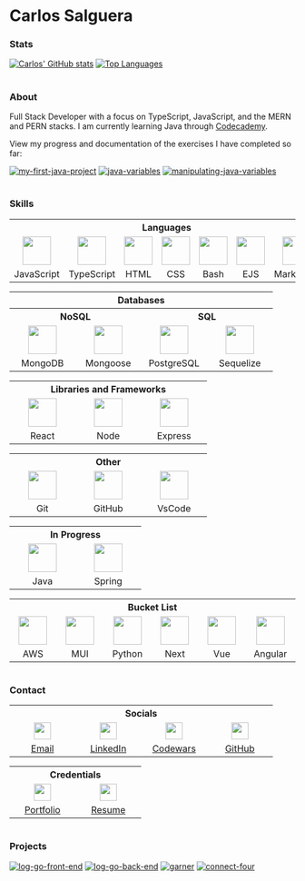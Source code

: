 # Carlos Salguera

### Stats

[![Carlos' GitHub stats](https://forked-github-readme-stats-67of.vercel.app/api?username=csalguera&hide=stars,issues&card_width=500&count_private=true&show_icons=true&theme=github_dark)](https://github.com/csalguera/github-readme-stats)
[![Top Languages](https://forked-github-readme-stats-67of.vercel.app/api/top-langs/?username=csalguera&langs_count=10&card_width=500&layout=compact&theme=github_dark)](https://github.com/csalguera/github-readme-stats)

#

### About

Full Stack Developer with a focus on TypeScript, JavaScript, and the MERN and PERN stacks. I am currently learning Java through [Codecademy](https://www.codecademy.com/learn).

View my progress and documentation of the exercises I have completed so far:

[![my-first-java-project](https://forked-github-readme-stats-67of.vercel.app/api/pin/?username=csalguera&repo=my-first-java-app&theme=github_dark)](https://github.com/csalguera/my-first-java-app) [![java-variables](https://forked-github-readme-stats-67of.vercel.app/api/pin/?username=csalguera&repo=java-variables&theme=github_dark)](https://github.com/csalguera/java-variables) [![manipulating-java-variables](https://forked-github-readme-stats-67of.vercel.app/api/pin/?username=csalguera&repo=java-manipulating-variables&theme=github_dark)](https://github.com/csalguera/java-manipulating-variables)

#

### Skills

<table>
  <tr>
    <th colspan="7" style="text-align:center">
      Languages
    </th>
  </tr>
  <tr>
    <td align="center">
      <img src="https://cdn.jsdelivr.net/gh/devicons/devicon/icons/javascript/javascript-original.svg" width="50px"/>
    </td>
    <td align="center">
      <img src="https://cdn.jsdelivr.net/gh/devicons/devicon/icons/typescript/typescript-original.svg" width="50px"/>
    </td>
    <td align="center">
      <img src="https://cdn.jsdelivr.net/gh/devicons/devicon/icons/html5/html5-original.svg" width="50px"/>
    </td>
    <td align="center">
      <img src="https://cdn.jsdelivr.net/gh/devicons/devicon/icons/css3/css3-original.svg" width="50px"/>
    </td>
    <td align="center">
      <img src="https://cdn.jsdelivr.net/gh/devicons/devicon/icons/bash/bash-original.svg" width="50px"/>
    </td>
    <td align="center">
      <img src="https://cdn.icon-icons.com/icons2/2107/PNG/512/file_type_ejs_icon_130626.png" width="50px"/>
    </td>
    <td align="center">
      <img src="https://cdn.jsdelivr.net/gh/devicons/devicon/icons/markdown/markdown-original.svg" width="50px"/>
    </td>
  </tr>
  <tr>
    <td align="center" width="100px">JavaScript</td>
    <td align="center" width="100px">TypeScript</td>
    <td align="center" width="100px">HTML</td>
    <td align="center" width="100px">CSS</td>
    <td align="center" width="100px">Bash</td>
    <td align="center" width="100px">EJS</td>
    <td align="center" width="100px">Markdown</td>
  </tr>
</table>

<table>
  <tr>
    <th colspan="4" style="text-align:center">Databases</th>
  </tr>
  <tr>
    <th colspan="2" style="text-align:center">NoSQL</th>
    <th colspan="2" style="text-align:center">SQL</th>
  </tr>
  <tr>
    <td align="center">
      <img src="https://cdn.jsdelivr.net/gh/devicons/devicon/icons/mongodb/mongodb-original.svg" width="50px"/>
    </td>
    <td align="center">
      <img src="https://i.imgur.com/qfArKK8.png" width="50px"/>
    </td>
    <td align="center">
      <img src="https://cdn.jsdelivr.net/gh/devicons/devicon/icons/postgresql/postgresql-original.svg" width="50px"/>
    </td>
    <td align="center">
      <img src="https://cdn.jsdelivr.net/gh/devicons/devicon/icons/sequelize/sequelize-original.svg" width="50px"/>
    </td>
  </tr>
  <tr>
    <td align="center" width="100px">MongoDB</td>
    <td align="center" width="100px">Mongoose</td>
    <td align="center" width="100px">PostgreSQL</td>
    <td align="center" width="100px">Sequelize</td>
  </tr>
</table>

<table>
  <tr>
    <th colspan="3" style="text-align:center">
      Libraries and Frameworks
    </th>
  </tr>
  <tr>
    <td align="center">
      <img src="https://cdn.jsdelivr.net/gh/devicons/devicon/icons/react/react-original.svg" width="50px"/>
    </td>
    <td align="center">
      <img src="https://cdn.jsdelivr.net/gh/devicons/devicon/icons/nodejs/nodejs-original.svg" width="50px"/>
    </td>
    <td align="center">
      <img src="https://cdn.jsdelivr.net/gh/devicons/devicon/icons/express/express-original.svg" width="50px"/>
    </td>
  </tr>
  <tr>
    <td align="center" width="100px">React</td>
    <td align="center" width="100px">Node</td>
    <td align="center" width="100px">Express</td>
  </tr>
</table>

<table>
  <tr>
    <th colspan="3" style="text-align:center">
      Other
    </th>
  </tr>
  <tr>
    <td align="center">
      <img src="https://cdn.jsdelivr.net/gh/devicons/devicon/icons/git/git-original.svg" width="50px"/>
    </td>
    <td align="center">
      <img src="https://i.imgur.com/mNsmc8y.png" width="50px"/>
    </td>
    <td align="center">
      <img src="https://cdn.jsdelivr.net/gh/devicons/devicon/icons/vscode/vscode-original.svg" width="50px"/>
    </td>
  </tr>
  <tr>
    <td align="center" width="100px">Git</td>
    <td align="center" width="100px">GitHub</td>
    <td align="center" width="100px">VsCode</td>
  </tr>
</table>

<table>
  <tr>
    <th colspan="2" style="text-align:center">
      In Progress
    </th>
  </tr>
  <tr>
    <td align="center">
      <img src="https://cdn.jsdelivr.net/gh/devicons/devicon/icons/java/java-original.svg" width="50px"/>
    </td>
    <td align="center">
      <img src="https://cdn.jsdelivr.net/gh/devicons/devicon/icons/spring/spring-original.svg" width="50px"/>
    </td>
  </tr>
  <tr>
    <td align="center" width="100px">Java</td>
    <td align="center" width="100px">Spring</td>
  </tr>
</table>

<table>
  <tr>
    <th colspan="6" style="text-align:center">
      Bucket List
    </th>
  </tr>
  <tr>
    <td align="center">
      <img src="https://cdn.jsdelivr.net/gh/devicons/devicon/icons/amazonwebservices/amazonwebservices-original.svg" width="50px"/>
    </td>
    <td align="center">
      <img src="https://cdn.jsdelivr.net/gh/devicons/devicon/icons/materialui/materialui-original.svg" width="50px"/>
    </td>
    <td align="center">
      <img src="https://cdn.jsdelivr.net/gh/devicons/devicon/icons/python/python-original.svg"  width="50px"/>
    </td>
    <td align="center">
      <img src="https://cdn.jsdelivr.net/gh/devicons/devicon/icons/nextjs/nextjs-original.svg" width="50px"/>
    </td>
    <td align="center">
      <img src="https://cdn.jsdelivr.net/gh/devicons/devicon/icons/vuejs/vuejs-original.svg" width="50px"/>
    </td>
    <td align="center">
      <img src="https://cdn.jsdelivr.net/gh/devicons/devicon/icons/angularjs/angularjs-original.svg"  width="50px"/>
    </td>
  </tr>
  <tr>
    <td align="center" width="100px">AWS</td>
    <td align="center" width="100px">MUI</td>
    <td align="center" width="100px">Python</td>
    <td align="center" width="100px">Next</td>
    <td align="center" width="100px">Vue</td>
    <td align="center" width="100px">Angular</td>
  </tr>
</table>

#

### Contact

<table>
  <tr>
    <th colspan="4" style="text-align:center">
      Socials
    </th>
  </tr>
  <tr>
    <td align="center" width="100px">
      <img src="https://i.imgur.com/zP3ehwK.png" width="30px"/>
    </td>
    <td align="center" width="100px">
      <img src="https://i.imgur.com/hqPOxrU.png" width="30px"/>
    </td>
    <td align="center" width="100px">
      <img src="https://i.imgur.com/8H5yoA4.png" width="30px"/>
    </td>
    <td align="center" width="100px">
      <img src="https://i.imgur.com/OjqYD8G.png" width="30px"/>
    </td>
  </tr>
  <tr>
    <td align="center" width="100px">
      <a href="mailto:carlos.e.salguera@gmail.com">Email</a>
    </td>
    <td align="center" width="100px">
      <a href="https://www.linkedin.com/in/carlos-salguera/">LinkedIn</a>
    </td>
    <td align="center" width="100px">
      <a href="https://www.codewars.com/users/csalguera">Codewars</a>
    </td>
    <td align="center" width="100px">
      <a href="https://github.com/csalguera">GitHub</a>
    </td>
  </tr>
</table>

<table>
  <tr>
    <th colspan="2" style="text-align:center">
      Credentials
    </th>
  </tr>
  <tr>
    <td align="center" width="100px">
      <img src="https://i.imgur.com/fbMEgGo.png" width="30px"/>
    </td>
    <td align="center" width="100px">
      <img src="https://i.imgur.com/6OkTInH.png" width="30px"/>
    </td>
  </tr>
  <tr>
    <td align="center" width="100px">
      <a href="https://csalguera-portfolio.netlify.app/">Portfolio</a>
    </td>
    <td align="center" width="100px">
      <a href="https://csalguera-portfolio.netlify.app/carlos-salguera-resume.pdf">Resume</a>
    </td>
  </tr>
</table>

#

### Projects

[![log-go-front-end](https://forked-github-readme-stats-67of.vercel.app/api/pin/?username=csalguera&repo=log-go-front-end&theme=github_dark)](https://github.com/csalguera/log-go-front-end) [![log-go-back-end](https://forked-github-readme-stats-67of.vercel.app/api/pin/?username=csalguera&repo=log-go-back-end&theme=github_dark)](https://github.com/csalguera/log-go-back-end) [![garner](https://forked-github-readme-stats-67of.vercel.app/api/pin/?username=csalguera&repo=garner&theme=github_dark)](https://github.com/csalguera/garner) [![connect-four](https://forked-github-readme-stats-67of.vercel.app/api/pin/?username=csalguera&repo=connect-four&theme=github_dark)](https://github.com/csalguera/connect-four)

#